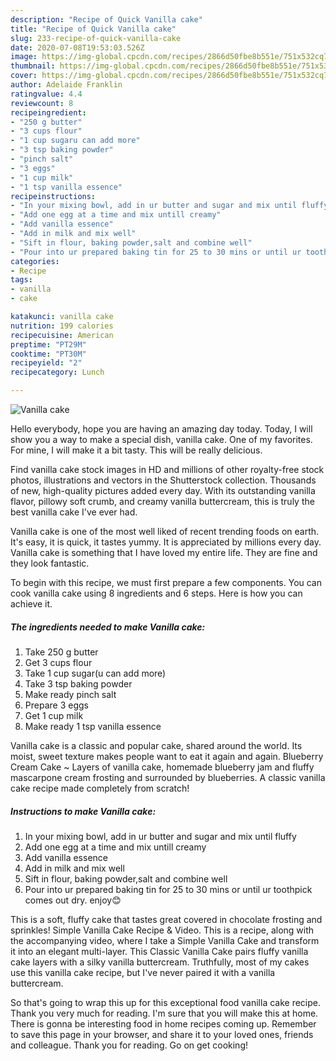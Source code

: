 ```yaml
---
description: "Recipe of Quick Vanilla cake"
title: "Recipe of Quick Vanilla cake"
slug: 233-recipe-of-quick-vanilla-cake
date: 2020-07-08T19:53:03.526Z
image: https://img-global.cpcdn.com/recipes/2866d50fbe8b551e/751x532cq70/vanilla-cake-recipe-main-photo.jpg
thumbnail: https://img-global.cpcdn.com/recipes/2866d50fbe8b551e/751x532cq70/vanilla-cake-recipe-main-photo.jpg
cover: https://img-global.cpcdn.com/recipes/2866d50fbe8b551e/751x532cq70/vanilla-cake-recipe-main-photo.jpg
author: Adelaide Franklin
ratingvalue: 4.4
reviewcount: 8
recipeingredient:
- "250 g butter"
- "3 cups flour"
- "1 cup sugaru can add more"
- "3 tsp baking powder"
- "pinch salt"
- "3 eggs"
- "1 cup milk"
- "1 tsp vanilla essence"
recipeinstructions:
- "In your mixing bowl, add in ur butter and sugar and mix until fluffy"
- "Add one egg at a time and mix untill creamy"
- "Add vanilla essence"
- "Add in milk and mix well"
- "Sift in flour, baking powder,salt and combine well"
- "Pour into ur prepared baking tin for 25 to 30 mins or until ur toothpick comes out dry. enjoy😊"
categories:
- Recipe
tags:
- vanilla
- cake

katakunci: vanilla cake 
nutrition: 199 calories
recipecuisine: American
preptime: "PT29M"
cooktime: "PT30M"
recipeyield: "2"
recipecategory: Lunch

---
```



![Vanilla cake](https://img-global.cpcdn.com/recipes/2866d50fbe8b551e/751x532cq70/vanilla-cake-recipe-main-photo.jpg)

Hello everybody, hope you are having an amazing day today. Today, I will show you a way to make a special dish, vanilla cake. One of my favorites. For mine, I will make it a bit tasty. This will be really delicious.

Find vanilla cake stock images in HD and millions of other royalty-free stock photos, illustrations and vectors in the Shutterstock collection. Thousands of new, high-quality pictures added every day. With its outstanding vanilla flavor, pillowy soft crumb, and creamy vanilla buttercream, this is truly the best vanilla cake I&#39;ve ever had.

Vanilla cake is one of the most well liked of recent trending foods on earth. It's easy, it is quick, it tastes yummy. It is appreciated by millions every day. Vanilla cake is something that I have loved my entire life. They are fine and they look fantastic.


To begin with this recipe, we must first prepare a few components. You can cook vanilla cake using 8 ingredients and 6 steps. Here is how you can achieve it.

<!--inarticleads1-->

##### The ingredients needed to make Vanilla cake:

1. Take 250 g butter
1. Get 3 cups flour
1. Take 1 cup sugar(u can add more)
1. Take 3 tsp baking powder
1. Make ready pinch salt
1. Prepare 3 eggs
1. Get 1 cup milk
1. Make ready 1 tsp vanilla essence


Vanilla cake is a classic and popular cake, shared around the world. Its moist, sweet texture makes people want to eat it again and again. Blueberry Cream Cake ~ Layers of vanilla cake, homemade blueberry jam and fluffy mascarpone cream frosting and surrounded by blueberries. A classic vanilla cake recipe made completely from scratch! 

<!--inarticleads2-->

##### Instructions to make Vanilla cake:

1. In your mixing bowl, add in ur butter and sugar and mix until fluffy
1. Add one egg at a time and mix untill creamy
1. Add vanilla essence
1. Add in milk and mix well
1. Sift in flour, baking powder,salt and combine well
1. Pour into ur prepared baking tin for 25 to 30 mins or until ur toothpick comes out dry. enjoy😊


This is a soft, fluffy cake that tastes great covered in chocolate frosting and sprinkles! Simple Vanilla Cake Recipe &amp; Video. This is a recipe, along with the accompanying video, where I take a Simple Vanilla Cake and transform it into an elegant multi-layer. This Classic Vanilla Cake pairs fluffy vanilla cake layers with a silky vanilla buttercream. Truthfully, most of my cakes use this vanilla cake recipe, but I&#39;ve never paired it with a vanilla buttercream. 

So that's going to wrap this up for this exceptional food vanilla cake recipe. Thank you very much for reading. I'm sure that you will make this at home. There is gonna be interesting food in home recipes coming up. Remember to save this page in your browser, and share it to your loved ones, friends and colleague. Thank you for reading. Go on get cooking!

